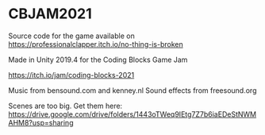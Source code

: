 # CBJAM2021
 
Source code for the game available on
https://professionalclapper.itch.io/no-thing-is-broken

Made in Unity 2019.4 for the Coding Blocks Game Jam

https://itch.io/jam/coding-blocks-2021

Music from bensound.com and kenney.nl
Sound effects from freesound.org

Scenes are too big. Get them here: https://drive.google.com/drive/folders/1443oTWeq9IEtg7Z7b6iaEDeStNWMAHM8?usp=sharing

